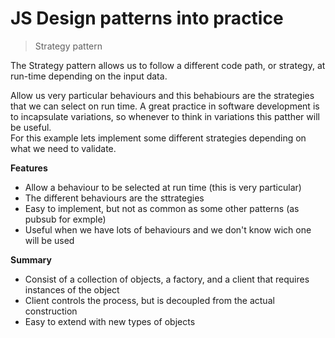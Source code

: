 # JS Design patterns into practice

> Strategy pattern

The Strategy pattern allows us to follow a different code path, or strategy, at run-time depending on the input data.

Allow us very particular behaviours and this behabiours are the strategies that we can select on run time.
A great practice in software development is to incapsulate variations, so whenever to think in variations this patther will be useful.  
For this example lets implement some different strategies depending on what we need to validate.

**Features**

* Allow a behaviour to be selected at run time (this is very particular)
* The different behaviours are the sttrategies
* Easy to implement, but not as common as some other patterns (as pubsub for exmple)
* Useful when we have lots of behaviours and we don't know wich one will be used


**Summary**

* Consist of a collection of objects, a factory, and a client that requires instances of the object
* Client controls the process, but is decoupled from the actual construction
* Easy to extend with new types of objects